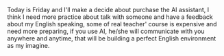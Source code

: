 Today is Friday and I'll make a decide about purchase the AI assistant, I think I need more practice about talk with someone and have a feedback about my English speaking, some of real teacher' course is expensive and need more preparing, if you use AI, he/she will communicate with you anywhere and anytime, that will be building a perfect English environment as my imagine.
